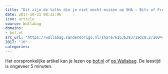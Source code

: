 ```yaml
---
title: "Dit zijn de talks die je niet mocht missen op SHA – Bits of Freedom"
date: 2017-10-31 08:32:06
icon: article
source: Wallabag
domains:
- bof.nl
src_url: "https://wallabag.sanderdorigo.nl/share/61636393719dc8.27160449"
2017: "10"
categories:
---
```

Het oorspronkelijke artikel kan je lezen op [bof.nl](https://www.bof.nl/2017/08/11/dit-zijn-de-talks-die-je-niet-mocht-missen-op-sha/) of [op Wallabag](https://wallabag.sanderdorigo.nl/share/61636393719dc8.27160449). De leestijd is ongeveer 5 minuten.
